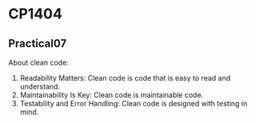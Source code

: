 # CP1404

## Practical07

About clean code:
1. Readability Matters: Clean code is code that is easy to read and understand.
2. Maintainability Is Key: Clean code is maintainable code.
3. Testability and Error Handling: Clean code is designed with testing in mind.
